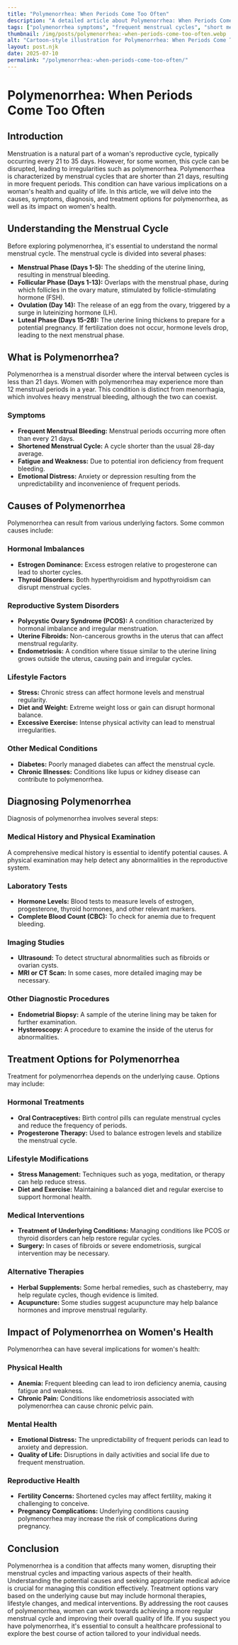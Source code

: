 ```yaml
---
title: "Polymenorrhea: When Periods Come Too Often"
description: "A detailed article about Polymenorrhea: When Periods Come Too Often."
tags: ["polymenorrhea symptoms", "frequent menstrual cycles", "short menstrual cycle causes", "irregular periods treatment", "managing polymenorrhea"]
thumbnail: /img/posts/polymenorrhea:-when-periods-come-too-often.webp
alt: "Cartoon-style illustration for Polymenorrhea: When Periods Come Too Often"
layout: post.njk
date: 2025-07-10
permalink: "/polymenorrhea:-when-periods-come-too-often/"
---
```


# Polymenorrhea: When Periods Come Too Often

## Introduction

Menstruation is a natural part of a woman's reproductive cycle, typically occurring every 21 to 35 days. However, for some women, this cycle can be disrupted, leading to irregularities such as polymenorrhea. Polymenorrhea is characterized by menstrual cycles that are shorter than 21 days, resulting in more frequent periods. This condition can have various implications on a woman's health and quality of life. In this article, we will delve into the causes, symptoms, diagnosis, and treatment options for polymenorrhea, as well as its impact on women's health.

## Understanding the Menstrual Cycle

Before exploring polymenorrhea, it's essential to understand the normal menstrual cycle. The menstrual cycle is divided into several phases:

- **Menstrual Phase (Days 1-5):** The shedding of the uterine lining, resulting in menstrual bleeding.
- **Follicular Phase (Days 1-13):** Overlaps with the menstrual phase, during which follicles in the ovary mature, stimulated by follicle-stimulating hormone (FSH).
- **Ovulation (Day 14):** The release of an egg from the ovary, triggered by a surge in luteinizing hormone (LH).
- **Luteal Phase (Days 15-28):** The uterine lining thickens to prepare for a potential pregnancy. If fertilization does not occur, hormone levels drop, leading to the next menstrual phase.

## What is Polymenorrhea?

Polymenorrhea is a menstrual disorder where the interval between cycles is less than 21 days. Women with polymenorrhea may experience more than 12 menstrual periods in a year. This condition is distinct from menorrhagia, which involves heavy menstrual bleeding, although the two can coexist.

### Symptoms

- **Frequent Menstrual Bleeding:** Menstrual periods occurring more often than every 21 days.
- **Shortened Menstrual Cycle:** A cycle shorter than the usual 28-day average.
- **Fatigue and Weakness:** Due to potential iron deficiency from frequent bleeding.
- **Emotional Distress:** Anxiety or depression resulting from the unpredictability and inconvenience of frequent periods.

## Causes of Polymenorrhea

Polymenorrhea can result from various underlying factors. Some common causes include:

### Hormonal Imbalances

- **Estrogen Dominance:** Excess estrogen relative to progesterone can lead to shorter cycles.
- **Thyroid Disorders:** Both hyperthyroidism and hypothyroidism can disrupt menstrual cycles.

### Reproductive System Disorders

- **Polycystic Ovary Syndrome (PCOS):** A condition characterized by hormonal imbalance and irregular menstruation.
- **Uterine Fibroids:** Non-cancerous growths in the uterus that can affect menstrual regularity.
- **Endometriosis:** A condition where tissue similar to the uterine lining grows outside the uterus, causing pain and irregular cycles.

### Lifestyle Factors

- **Stress:** Chronic stress can affect hormone levels and menstrual regularity.
- **Diet and Weight:** Extreme weight loss or gain can disrupt hormonal balance.
- **Excessive Exercise:** Intense physical activity can lead to menstrual irregularities.

### Other Medical Conditions

- **Diabetes:** Poorly managed diabetes can affect the menstrual cycle.
- **Chronic Illnesses:** Conditions like lupus or kidney disease can contribute to polymenorrhea.

## Diagnosing Polymenorrhea

Diagnosis of polymenorrhea involves several steps:

### Medical History and Physical Examination

A comprehensive medical history is essential to identify potential causes. A physical examination may help detect any abnormalities in the reproductive system.

### Laboratory Tests

- **Hormone Levels:** Blood tests to measure levels of estrogen, progesterone, thyroid hormones, and other relevant markers.
- **Complete Blood Count (CBC):** To check for anemia due to frequent bleeding.

### Imaging Studies

- **Ultrasound:** To detect structural abnormalities such as fibroids or ovarian cysts.
- **MRI or CT Scan:** In some cases, more detailed imaging may be necessary.

### Other Diagnostic Procedures

- **Endometrial Biopsy:** A sample of the uterine lining may be taken for further examination.
- **Hysteroscopy:** A procedure to examine the inside of the uterus for abnormalities.

## Treatment Options for Polymenorrhea

Treatment for polymenorrhea depends on the underlying cause. Options may include:

### Hormonal Treatments

- **Oral Contraceptives:** Birth control pills can regulate menstrual cycles and reduce the frequency of periods.
- **Progesterone Therapy:** Used to balance estrogen levels and stabilize the menstrual cycle.

### Lifestyle Modifications

- **Stress Management:** Techniques such as yoga, meditation, or therapy can help reduce stress.
- **Diet and Exercise:** Maintaining a balanced diet and regular exercise to support hormonal health.

### Medical Interventions

- **Treatment of Underlying Conditions:** Managing conditions like PCOS or thyroid disorders can help restore regular cycles.
- **Surgery:** In cases of fibroids or severe endometriosis, surgical intervention may be necessary.

### Alternative Therapies

- **Herbal Supplements:** Some herbal remedies, such as chasteberry, may help regulate cycles, though evidence is limited.
- **Acupuncture:** Some studies suggest acupuncture may help balance hormones and improve menstrual regularity.

## Impact of Polymenorrhea on Women's Health

Polymenorrhea can have several implications for women's health:

### Physical Health

- **Anemia:** Frequent bleeding can lead to iron deficiency anemia, causing fatigue and weakness.
- **Chronic Pain:** Conditions like endometriosis associated with polymenorrhea can cause chronic pelvic pain.

### Mental Health

- **Emotional Distress:** The unpredictability of frequent periods can lead to anxiety and depression.
- **Quality of Life:** Disruptions in daily activities and social life due to frequent menstruation.

### Reproductive Health

- **Fertility Concerns:** Shortened cycles may affect fertility, making it challenging to conceive.
- **Pregnancy Complications:** Underlying conditions causing polymenorrhea may increase the risk of complications during pregnancy.

## Conclusion

Polymenorrhea is a condition that affects many women, disrupting their menstrual cycles and impacting various aspects of their health. Understanding the potential causes and seeking appropriate medical advice is crucial for managing this condition effectively. Treatment options vary based on the underlying cause but may include hormonal therapies, lifestyle changes, and medical interventions. By addressing the root causes of polymenorrhea, women can work towards achieving a more regular menstrual cycle and improving their overall quality of life. If you suspect you have polymenorrhea, it's essential to consult a healthcare professional to explore the best course of action tailored to your individual needs.